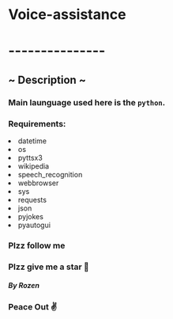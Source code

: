 # Voice-assistance
# ---------------
## ~ Description ~
### Main launguage used here is the `python`.

### Requirements:

<li>datetime</li>
<li>os</li>
<li> pyttsx3</li>
<li> wikipedia</li>
<li> speech_recognition </li>
<li> webbrowser</li>
<li> sys</li>
<li>requests</li>
<li>json</li>
<li>pyjokes</li>
<li> pyautogui</li>



### Plzz follow me
### Plzz give me a star 🎇


##### By Rozen

### Peace Out ✌
